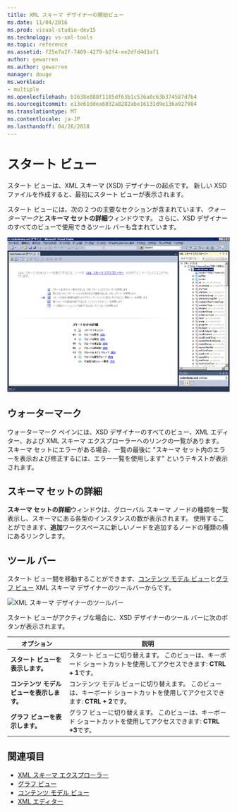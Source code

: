 ```yaml
---
title: XML スキーマ デザイナーの開始ビュー
ms.date: 11/04/2016
ms.prod: visual-studio-dev15
ms.technology: vs-xml-tools
ms.topic: reference
ms.assetid: f25e7a2f-7469-4279-b2f4-ee2dfd4d3af1
author: gewarren
ms.author: gewarren
manager: douge
ms.workload:
- multiple
ms.openlocfilehash: b1638e888f1185df63b1c536a0c63b374587d7b4
ms.sourcegitcommit: e13e61ddea6032a8282abe16131d9e136a927984
ms.translationtype: MT
ms.contentlocale: ja-JP
ms.lasthandoff: 04/26/2018
---
```

# <a name="start-view"></a>スタート ビュー

スタート ビューは、XML スキーマ (XSD) デザイナーの起点です。 新しい XSD ファイルを作成すると、最初にスタート ビューが表示されます。

スタート ビューには、次の 2 つの主要なセクションが含まれています、*ウォーターマーク*と**スキーマ セットの詳細**ウィンドウです。 さらに、XSD デザイナーのすべてのビューで使用できるツール バーも含まれています。

![XML スキーマ デザイナーのスタート ビュー](../xml-tools/media/xsddesigner_startview.gif "XSDDesigner_StartView")

## <a name="watermark"></a>ウォーターマーク

ウォーターマーク ペインには、XSD デザイナーのすべてのビュー、XML エディター、および XML スキーマ エクスプローラーへのリンクの一覧があります。 スキーマ セットにエラーがある場合、一覧の最後に "スキーマ セット内のエラーを表示および修正するには、エラー一覧を使用します" というテキストが表示されます。

## <a name="schema-set-details"></a>スキーマ セットの詳細

**スキーマ セットの詳細**ウィンドウは、グローバル スキーマ ノードの種類を一覧表示し、スキーマにある各型のインスタンスの数が表示されます。 使用することができます、**追加**ワークスペースに新しいノードを追加するノードの種類の横にあるリンクします。

## <a name="toolbar"></a>ツール バー

スタート ビュー間を移動することができます、[コンテンツ モデル ビュー](../xml-tools/content-model-view.md)と[グラフ ビュー](../xml-tools/graph-view.md) XML スキーマ デザイナーのツールバーからです。

![XML スキーマ デザイナーのツールバー](../xml-tools/media/xsdstartviewtoolbar.gif "XSDStartViewToolbar")

スタート ビューがアクティブな場合に、XSD デザイナーのツール バーに次のボタンが表示されます。

|オプション|説明|
|------------|-----------------|
|**スタート ビューを表示します。**|スタート ビューに切り替えます。 このビューは、キーボード ショートカットを使用してアクセスできます: **CTRL + 1**です。|
|**コンテンツ モデル ビューを表示します。**|コンテンツ モデル ビューに切り替えます。 このビューは、キーボード ショートカットを使用してアクセスできます: **CTRL + 2**です。|
|**グラフ ビューを表示します。**|グラフ ビューに切り替えます。 このビューは、キーボード ショートカットを使用してアクセスできます: **CTRL +3**です。|

## <a name="see-also"></a>関連項目

- [XML スキーマ エクスプローラー](../xml-tools/xml-schema-explorer.md)
- [グラフ ビュー](../xml-tools/graph-view.md)
- [コンテンツ モデル ビュー](../xml-tools/content-model-view.md)
- [XML エディター](../xml-tools/xml-editor.md)